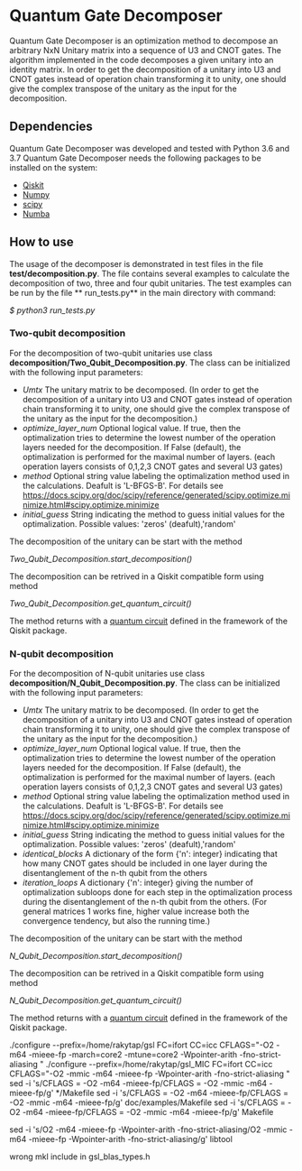 # Quantum Gate Decomposer

Quantum Gate Decomposer is an optimization method to decompose an arbitrary NxN Unitary matrix into a sequence of U3 and CNOT gates. 
The algorithm implemented in the code decomposes a given unitary into an identity matrix. 
In order to get the decomposition of a unitary into U3 and CNOT gates instead of operation chain transforming it to unity, one should give the complex transpose of the unitary as the input for the decomposition.

## Dependencies

Quantum Gate Decomposer was developed and tested with Python 3.6 and 3.7
Quantum Gate Decomposer needs the following packages to be installed on the system:

* [Qiskit](https://qiskit.org/documentation/install.html)
* [Numpy](https://numpy.org/install/)
* [scipy](https://www.scipy.org/install.html)
* [Numba](http://numba.pydata.org/)


## How to use

The usage of the decomposer is demonstrated in test files in the file **test/decomposition.py**. The file contains several examples to calculate the decomposition of two, three and four qubit unitaries. The test examples can be run by the file ** run_tests.py** in the main directory with command:

*$ python3 run_tests.py*

### Two-qubit decomposition
For the decomposition of two-qubit unitaries use class **decomposition/Two_Qubit_Decomposition.py**. The class can be initialized with the following input parameters:

* *Umtx* The unitary matrix to be decomposed. (In order to get the decomposition of a unitary into U3 and CNOT gates instead of operation chain transforming it to unity, one should give the complex transpose of the unitary as the input for the decomposition.)
* *optimize_layer_num* Optional logical value. If true, then the optimalization tries to determine the lowest number of the operation layers needed for the decomposition. If False (default), the optimalization is performed for the maximal number of layers. (each operation layers consists of 0,1,2,3 CNOT gates and several U3 gates)
* *method* Optional string value labeling the optimalization method used in the calculations. Deafult is 'L-BFGS-B'. For details see https://docs.scipy.org/doc/scipy/reference/generated/scipy.optimize.minimize.html#scipy.optimize.minimize
* *initial_guess* String indicating the method to guess initial values for the optimalization. Possible values: 'zeros' (deafult),'random'

The decomposition of the unitary can be start with the method

*Two_Qubit_Decomposition.start_decomposition()*

The decomposition can be retrived in a Qiskit compatible form using method

*Two_Qubit_Decomposition.get_quantum_circuit()*

The method returns with a [quantum circuit](https://qiskit.org/documentation/apidoc/circuit.html) defined in the framework of the Qiskit package.

### N-qubit decomposition
For the decomposition of N-qubit unitaries use class **decomposition/N_Qubit_Decomposition.py**. The class can be initialized with the following input parameters:

* *Umtx* The unitary matrix to be decomposed. (In order to get the decomposition of a unitary into U3 and CNOT gates instead of operation chain transforming it to unity, one should give the complex transpose of the unitary as the input for the decomposition.)
* *optimize_layer_num* Optional logical value. If true, then the optimalization tries to determine the lowest number of the operation layers needed for the decomposition. If False (default), the optimalization is performed for the maximal number of layers. (each operation layers consists of 0,1,2,3 CNOT gates and several U3 gates)
* *method* Optional string value labeling the optimalization method used in the calculations. Deafult is 'L-BFGS-B'. For details see https://docs.scipy.org/doc/scipy/reference/generated/scipy.optimize.minimize.html#scipy.optimize.minimize
* *initial_guess* String indicating the method to guess initial values for the optimalization. Possible values: 'zeros' (deafult),'random'
* *identical_blocks* A dictionary of the form {'n': integer} indicating that how many CNOT gates should be included in one layer during the disentanglement of the n-th qubit from the others
* *iteration_loops* A dictionary {'n': integer} giving the number of optimalization subloops done for each step in the optimalization process during the disentanglement of the n-th qubit from the others. (For general matrices 1 works fine, higher value increase both the convergence tendency, but also the running time.)

The decomposition of the unitary can be start with the method

*N_Qubit_Decomposition.start_decomposition()*

The decomposition can be retrived in a Qiskit compatible form using method

*N_Qubit_Decomposition.get_quantum_circuit()*

The method returns with a [quantum circuit](https://qiskit.org/documentation/apidoc/circuit.html) defined in the framework of the Qiskit package.



./configure --prefix=/home/rakytap/gsl FC=ifort CC=icc CFLAGS="-O2 -m64 -mieee-fp -march=core2 -mtune=core2 -Wpointer-arith -fno-strict-aliasing "
./configure --prefix=/home/rakytap/gsl_MIC FC=ifort CC=icc CFLAGS="-O2 -mmic -m64 -mieee-fp -Wpointer-arith -fno-strict-aliasing "
sed -i 's/CFLAGS = -O2 -m64 -mieee-fp/CFLAGS = -O2 -mmic -m64 -mieee-fp/g' */Makefile
sed -i 's/CFLAGS = -O2 -m64 -mieee-fp/CFLAGS = -O2 -mmic -m64 -mieee-fp/g' doc/examples/Makefile
sed -i 's/CFLAGS = -O2 -m64 -mieee-fp/CFLAGS = -O2 -mmic -m64 -mieee-fp/g' Makefile

sed -i 's/O2 -m64 -mieee-fp  -Wpointer-arith -fno-strict-aliasing/O2 -mmic -m64 -mieee-fp  -Wpointer-arith -fno-strict-aliasing/g' libtool

wrong mkl include in gsl_blas_types.h

